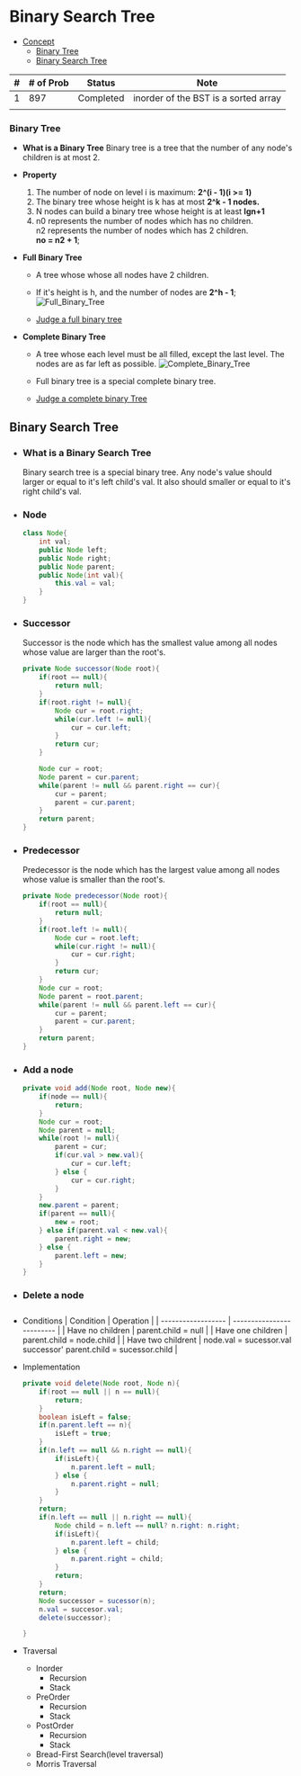 # Binary Search Tree
- [Concept](#concept)
  - [Binary Tree](#binaryTree)
  - [Binary Search Tree](#bst)

| #   | # of Prob | Status    | Note                                 |
| --- | --------- | --------- | ------------------------------------ |
| 1   | 897       | Completed | inorder of the BST is a sorted array |
|     |           |           |                                      |

<h3 id = "binaryTree">Binary Tree</h3>

  - **What is a Binary Tree**
  Binary tree is a tree that the number of any node's children is at most 2.

  - **Property**
    1. The number of node on level i is maximum: **2^(i - 1)(i >= 1)**
    2. The binary tree whose height is k has at most **2^k - 1 nodes.**
    3. N nodes can build a binary tree whose height is at least **lgn+1**
    4. n0 represents the number of nodes which has no children.
    <br>n2 represents the number of nodes which has 2 children.
    <br>**no = n2 + 1**;
  - **Full Binary Tree**
    - A tree whose whose all nodes have 2 children.
    - If it's height is h, and the number of nodes are **2^h - 1**;
![Full_Binary_Tree](assets/markdown-img-paste-20180906160359186.png)

    - [Judge a full binary tree](#judgeFullBT)

  - **Complete Binary Tree**
    - A tree whose each level must be all filled, except the last level. The nodes are as far left as possible.
    ![Complete_Binary_Tree](assets/markdown-img-paste-20180906161804893.png)

    - Full binary tree is a special complete binary tree.
    - [Judge a complete binary Tree](#judgeCompleteBT)
<h2 id = "bst">Binary Search Tree</h2>

  - **<h3 id ="definition">What is a Binary Search Tree</h3>**
    Binary search tree is a special binary tree. Any node's value should larger or equal to it's left child's val. It also should smaller or equal to it's right child's val.

  - **<h3 id = "node">Node</h3>**

    ``` Java
    class Node{
        int val;
        public Node left;
        public Node right;
        public Node parent;
        public Node(int val){
            this.val = val;
        }
    }
    ```
  - **<h3 id = "successor">Successor</h3>**
  Successor is the node which has the smallest value among all nodes whose value are larger than the root's.
    ``` Java
    private Node successor(Node root){
        if(root == null){
            return null;
        }
        if(root.right != null){
            Node cur = root.right;
            while(cur.left != null){
                cur = cur.left;
            }
            return cur;
        }

        Node cur = root;
        Node parent = cur.parent;
        while(parent != null && parent.right == cur){
            cur = parent;
            parent = cur.parent;
        }
        return parent;
    }
    ```
  - <h3 id = "predecessor">Predecessor</h3>Predecessor is the node which has the largest value among all nodes whose value is smaller than the root's.

    ``` Java
    private Node predecessor(Node root){
        if(root == null){
            return null;
        }
        if(root.left != null){
            Node cur = root.left;
            while(cur.right != null){
                cur = cur.right;
            }
            return cur;
        }
        Node cur = root;
        Node parent = root.parent;
        while(parent != null && parent.left == cur){
            cur = parent;
            parent = cur.parent;
        }
        return parent;
    }
    ```
  - **<h3 id = "addNode">Add a node</h3>**
    ```Java
    private void add(Node root, Node new){
        if(node == null){
            return;
        }
        Node cur = root;
        Node parent = null;
        while(root != null){
            parent = cur;
            if(cur.val > new.val){
                cur = cur.left;
            } else {
                cur = cur.right;
            }
        }
        new.parent = parent;
        if(parent == null){
            new = root;
        } else if(parent.val < new.val){
            parent.right = new;
        } else {
            parent.left = new;
        }
    }
    ```
  - **<h3 id = "deleteNode">Delete a node<h3>**
  - Conditions
      | Condition          | Operation                 |
      | ------------------ | ------------------------- |
      | Have no children   | parent.child = null       |
      | Have one children  | parent.child = node.child |
      | Have two childrent | node.val = sucessor.val<br> successor' parent.child = sucessor.child                          |
  - Implementation
    ``` Java
    private void delete(Node root, Node n){
        if(root == null || n == null){
            return;
        }
        boolean isLeft = false;
        if(n.parent.left == n){
            isLeft = true;
        }
        if(n.left == null && n.right == null){
            if(isLeft){
                n.parent.left = null;
            } else {
                n.parent.right = null;
            }
        }
        return;
        if(n.left == null || n.right == null){
            Node child = n.left == null? n.right: n.right;
            if(isLeft){
                n.parent.left = child;
            } else {
                n.parent.right = child;
            }
            return;
        }
        return;
        Node successor = sucessor(n);
        n.val = succesor.val;
        delete(successor);

    }

    ```

  - Traversal
    - Inorder
      - Recursion
      - Stack
    - PreOrder
      - Recursion
      - Stack
    - PostOrder
      - Recursion
      - Stack
    - Bread-First Search(level traversal)
    - Morris Traversal
